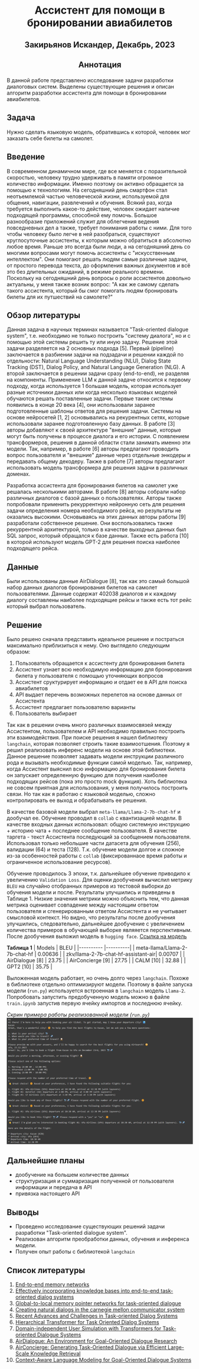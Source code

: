 # <p style="text-align: center;">**Ассистент для помощи в бронировании авиабилетов**</p>

## <p style="text-align: center;">Закирьянов Искандер, Декабрь, 2023</p>

## <p style="text-align: center;">**Аннотация**</p>

В данной работе представлено исследование задачи разработки диалоговых систем. Выделены существующие решения и описан алгоритм разработки ассистента для помощи в бронировании авиабилетов.

 ## Задача

 Нужно сделать языковую модель, обратившись к которой, человек мог заказать себе билеты на самолет.

 ## Введение

В современном динамичном мире, где все меняется с поразительной скоростью, человеку трудно удерживать в памяти огромное количество информации. Именно поэтому он активно обращается за помощью к технологиям. На сегодняшний день смартфон стал неотъемлемой частью человеческой жизни, используемой для общения, навигации, развлечений и обучения. Всякий раз, когда требуется выполнить какое-то действие, человек ожидает наличие подходящей программы, способной ему помочь. Большое разнообразие приложений служит для облегчения ведения повседневных дел а также, требует понимания работы с ними. Для того чтобы человеку было легче в ней разобраться, существуют круглосуточные ассистенты, к которым можно обратиться в абсолютно любое время. Раньше это всегда были люди, а на сегодняшний день со многими вопросами могут помочь ассистенты с "искусственным интеллектом". Они помогают решать людям самые различные задачи, от простого перевода текста, до оформления важных документов и всё это без длительных ожиданий, в режиме реального времени. Поскольку на сегодняшний день вопросы о роли ассистентов довольно актуальны, у меня также возник вопрос: "А как же самому сделать такого ассистента, который бы смог помогать людям бронировать билеты для их путшествий на самолете?"

## Обзор литературы

Данная задача в научных терминах называется "Task-oriented dialogue system", т.е. необходимо не только построить "систему диалога", но и с помощью этой системы решить ту или иную задачу. Решение этой задачи разделяется на 2 основных подхода [5]. Первый (pipeline) заключается в разбиении задачи на подзадачи и решении каждой по отдельности: Natural Language Understanding (NLU), Dialog State Tracking (DST), Dialog Policy, and Natural Language Generation (NLG). А второй заключается в решении задачи сразу (end-to-end), не разделяя на компоненты. Применение LLM к данной задаче относится к первому подходу, когда используется 1 большая модель, которая использует разные источники данных или когда несколько языковых моделей обучаются решать поставленные задачи. 
Первые такие системы появились в конце 20 века [4], они использовали заранее подготовленные шаблоны ответов для решения задачи. Системы на основе нейросетей [1, 2] основывались на рекурентных сетях, которые использовали заранее подготовленную базу данных. В работе [3] авторы добавляют к своей архитектуре "внешние" данные, которые могут быть получены в процессе диалога и его истории. 
С появлением трансформеров, решения в данной области стали занимать именно эти модели. Так, например, в работе [6] авторы предлагают проводить вопрос пользователя и "внешние" данные через отдельные энкодеры и передавать общему декодеру. Также в работе [7] авторы предлагают использовать модель трансформера для решения задачи в различных доменах.

Разработка ассистента для бронирования билетов на самолет уже решалась несколькими авторами. В работе [8] авторы собрали набор различных диалогов с базой данных о пользователях. Авторы также попробовали применить рекуррентную нейронную сеть для решения задачи определения номера необходимого рейса, но результаты не оказались высокими. Основываясь на этих данных авторы работы [9] разработали собственное решение. Они воспользовались также рекуррентной архитектурой, только в качестве выходных данных был SQL запрос, который обращался к базе данных. Также есть работа [10] в которой используют модель GPT-2 для решения поиска наиболее подходящего рейса.

## Данные

Были использованы данные AirDialogue [8], так как это самый большой набор данных диалогов бронирования билетов на самолет пользователями. Данные содержат 402038 диалогов и к каждому диалогу составлены наиболее подходящие рейсы и также есть тот рейс который выбрал пользователь.

## Решение

Было решено сначала представить идеальное решение и постраться максимально приблизиться к нему. Оно выглядело следующим образом:

1. Пользователь обращается к ассистенту для бронирования билета
2. Ассистент узнает всю необходимую информацию для бронирования билета у пользователя с помощью уточняющих вопросов
3. Ассистент сруктурирует информацию и отдает ее в API для поиска авиабилетов
4. API выдает перечень возможных перелетов на основе данных от Ассистента
5. Ассистент предлагает пользователю варианты
6. Пользователь выбирает

Так как в решении очень много различных взаимосвязей между Ассистентом, пользователем и API необходимо правильно построить эти взаимодействия. При поиске решения я нашел библиотеку `langchain`, которая позволяет строить такие взаимоотшения. Поэтому я решил реализовать инференс модели на основе этой библиотеки. Данное решение позволяет задавать модели инструкции различного рода и вызывать необходимые функции самой моделью. Так, например, когда Ассистент выяснил всю информацию для бронирования билета он запускает определенную функцию для получения наиболее подходящих рейсов (пока это просто mock функция). Хоть библиотека не совсем приятная для использования, у меня получилось построить связи. Но так как я работаю с языковой моделью, сложно контролировать ее выход и обрабатывать ее решения.

В качестве базовой модели выбрал `meta-llama/Llama-2-7b-chat-hf` и дообучал ее.
Обучение проводил в `collab` с квантизацией модели. В качестве входных данных использовал: общую системную инструкцию +  историю чата + последнее сообщение пользователя. В качестве таргета - текст Ассистента последующий за сообщением пользователя. Использовал только небольшие части датасета для обучения (256), валидации (64) и теста (128). Т.к. обучение модели долгое и сложное из-за особенностей работы с `collab` (фиксированнаое время работы и ограниченное использование ресурсов).

Обучение проводилось 3 эпохи, т.к. дальнейшее обучение приводило к увеличению `Validation Loss`.
Для оценки дообучения вычислил метрику `BLEU` на случайно отобранных примеров из тестовой выборки до обучения модели и после. Результаты улучшились и приведены в Таблице 1. Низкие значения метрики можно объяснить тем, что данная метрика оценивает совпадение между настоящим ответом пользователя и сгенерированным ответом Ассистента и не учитывает смысловой контекст. Но видно, что результаты после дообучения улучшились, следовательно, дальнейшее дообучение с увеличением количества примеров в обучающей выборке являяется перспективным.
После дообучения выложил модель в `hugging face`. [Ссылка на модель](https://huggingface.co/zkv/llama-2-7b-chat-hf-assistant-air)

**Таблица 1**
| Models                              |   BLEU   |
|----------                           |----------|
| meta-llama/Llama-2-7b-chat-hf       | 0.00636  |
| zkv/llama-2-7b-chat-hf-assistant-air| 0.00707  |
| AirDialogue [8]                     |   23.75  |
| AirConcierge [9]                    |   27.75  |
| CALM [10]                           |   32.88  |
| GPT2 [10]                           |   35.75  |

Выложенная модель работает, но очень долго через `langchain`. Похоже в библиотеке отдельно оптимизируют модели. Поэтому в файле запуска модели (`run.py`) используется встроенная в `langchain` модель `Llama-2`.
Попробовать запустить предобученную модель можно в файле `train.ipynb` запустив первую ячейку импортов и последнюю ячейку.

*Скрин примера работы реализованной модели (`run.py`)*
![Alt text](image.png)

## Дальнейшие планы

- дообучение на большем количестве данных
- структуризация и суммаризация полученной от пользователя информации и передача в API
- привязка настоящего API

## Выводы

- Проведено исследование существующих решений задачи разработки "Task-oriented dialogue system". 
- Реализован алгоритм преобработки данных, обучения и инференса модели.
- Получен опыт работы с библиотекой `langchain`


## Список литературы

1. [End-to-end memory networks](https://proceedings.neurips.cc/paper_files/paper/2015/hash/8fb21ee7a2207526da55a679f0332de2-Abstract.html)
2. [Effectively incorporating knowledge bases into end-to-end task-oriented dialog systems](https://arxiv.org/abs/1804.08217)
3. [Global-to-local memory pointer networks for
task-oriented dialogue](https://arxiv.org/abs/1901.04713)
4. [Creating natural dialogs in the carnegie mellon communicator system](https://www.academia.edu/download/37306797/air2.pdf)
5. [Recent Advances and Challenges in Task-oriented Dialog Systems](https://www.academia.edu/download/37306797/air2.pdf)
6. [Hierarchical Transformer for Task Oriented Dialog Systems](https://arxiv.org/abs/2011.08067)
7. [Domain-independent User Simulation with Transformers for
Task-oriented Dialogue Systems](https://arxiv.org/abs/2106.08838)
8. [AirDialogue: An Environment for Goal-Oriented Dialogue Research](https://aclanthology.org/D18-1419/?source=post_page---------------------------)
9. [AirConcierge: Generating Task-Oriented Dialogue via Efficient
Large-Scale Knowledge Retrieval](https://aclanthology.org/2020.findings-emnlp.79/)
10. [Context-Aware Language Modeling for Goal-Oriented Dialogue Systems](https://arxiv.org/abs/2204.10198)









 
